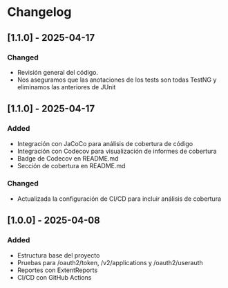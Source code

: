 # Changelog

## [1.1.0] - 2025-04-17
### Changed
- Revisión general del código.
- Nos aseguramos que las anotaciones de los tests son todas TestNG y eliminamos las anteriores de JUnit

## [1.1.0] - 2025-04-17
### Added
- Integración con JaCoCo para análisis de cobertura de código
- Integración con Codecov para visualización de informes de cobertura
- Badge de Codecov en README.md
- Sección de cobertura en README.md

### Changed
- Actualizada la configuración de CI/CD para incluir análisis de cobertura

## [1.0.0] - 2025-04-08
### Added
- Estructura base del proyecto
- Pruebas para /oauth2/token, /v2/applications y /oauth2/userauth
- Reportes con ExtentReports
- CI/CD con GitHub Actions

